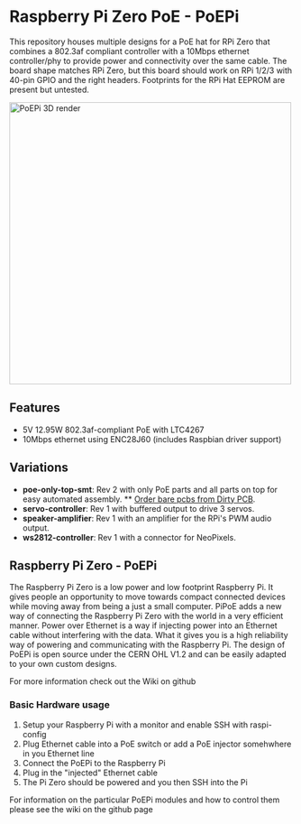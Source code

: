 Raspberry Pi Zero PoE - PoEPi
=============================

This repository houses multiple designs for a PoE hat for RPi Zero that combines a 802.3af compliant controller with a 10Mbps ethernet controller/phy to provide power and connectivity over the same cable. The board shape matches RPi Zero, but this board should work on RPi 1/2/3 with 40-pin GPIO and the right headers. Footprints for the RPi Hat EEPROM are present but untested.

<img width="500px" src="" alt="PoEPi 3D render"></img>

## Features
* 5V 12.95W 802.3af-compliant PoE with LTC4267
* 10Mbps ethernet using ENC28J60 (includes Raspbian driver support)

## Variations

* **poe-only-top-smt**: Rev 2 with only PoE parts and all parts on top for easy automated assembly.
** [Order bare pcbs from Dirty PCB](http://dirtypcbs.com/view.php?share=26685&accesskey=).
* **servo-controller**: Rev 1 with buffered output to drive 3 servos.
* **speaker-amplifier**: Rev 1 with an amplifier for the RPi's PWM audio output.
* **ws2812-controller**: Rev 1 with a connector for NeoPixels.


## Raspberry Pi Zero - PoEPi

The Raspberry Pi Zero is a low power and low footprint Raspberry Pi. It gives people an opportunity to move towards compact connected devices
while moving away from being a just a small computer. PiPoE adds a new way of connecting the Raspberry Pi Zero with the world in a very efficient
manner. Power over Ethernet is a way if injecting power into an Ethernet cable without interfering with the data. What it gives you is a high 
reliability way of powering and communicating with the Raspberry Pi. The design of PoEPi is open source under the CERN OHL V1.2 and can be easily
adapted to your own custom designs. 

For more information check out the Wiki on github

### Basic Hardware usage

1. Setup your Raspberry Pi with a monitor and enable SSH with raspi-config
2. Plug Ethernet cable into a PoE switch or add a PoE injector somehwhere in you Ethernet line
3. Connect the PoEPi to the Raspberry Pi
4. Plug in the "injected" Ethernet cable
5. The Pi Zero should be powered and you then SSH into the Pi

For information on the particular PoEPi modules and how to control them please see the wiki on the github page 
